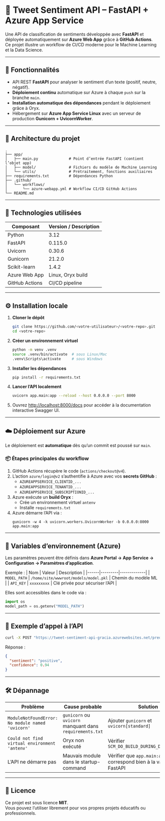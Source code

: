 # 🧠 Tweet Sentiment API – FastAPI + Azure App Service

Une API de classification de sentiments développée avec **FastAPI** et déployée automatiquement sur **Azure Web App** grâce à **GitHub Actions**.  
Ce projet illustre un workflow de CI/CD moderne pour le Machine Learning et la Data Science.

---

## 🚀 Fonctionnalités

- API REST **FastAPI** pour analyser le sentiment d’un texte (positif, neutre, négatif).  
- **Déploiement continu** automatique sur Azure à chaque `push` sur la branche `main`.  
- **Installation automatique des dépendances** pendant le déploiement grâce à Oryx.  
- Hébergement sur **Azure App Service Linux** avec un serveur de production **Gunicorn + UvicornWorker**.

---

## 🧩 Architecture du projet

```
.
├── app/
│   ├── main.py              # Point d’entrée FastAPI (contient l’objet app)
│   ├── model/               # Fichiers du modèle de Machine Learning
│   └── utils/               # Prétraitement, fonctions auxiliaires
├── requirements.txt         # Dépendances Python
├── .github/
│   └── workflows/
│       └── azure-webapp.yml # Workflow CI/CD GitHub Actions
└── README.md
```

---

## 🐍 Technologies utilisées

| Composant | Version / Description |
|------------|------------------------|
| Python | 3.12 |
| FastAPI | 0.115.0 |
| Uvicorn | 0.30.6 |
| Gunicorn | 21.2.0 |
| Scikit-learn | 1.4.2 |
| Azure Web App | Linux, Oryx build |
| GitHub Actions | CI/CD pipeline |

---

## ⚙️ Installation locale

1. **Cloner le dépôt**
   ```bash
   git clone https://github.com/<votre-utilisateur>/<votre-repo>.git
   cd <votre-repo>
   ```

2. **Créer un environnement virtuel**
   ```bash
   python -m venv .venv
   source .venv/bin/activate  # sous Linux/Mac
   .venv\Scripts\activate     # sous Windows
   ```

3. **Installer les dépendances**
   ```bash
   pip install -r requirements.txt
   ```

4. **Lancer l’API localement**
   ```bash
   uvicorn app.main:app --reload --host 0.0.0.0 --port 8000
   ```

5. Ouvrez [http://localhost:8000/docs](http://localhost:8000/docs) pour accéder à la documentation interactive Swagger UI.

---

## ☁️ Déploiement sur Azure

Le déploiement est **automatique** dès qu’un commit est poussé sur `main`.

### 📦 Étapes principales du workflow
1. GitHub Actions récupère le code (`actions/checkout@v4`).
2. L’action `azure/login@v2` s’authentifie à Azure avec vos **secrets GitHub** :
   - `AZUREAPPSERVICE_CLIENTID_...`
   - `AZUREAPPSERVICE_TENANTID_...`
   - `AZUREAPPSERVICE_SUBSCRIPTIONID_...`
3. Azure exécute un **build Oryx** :
   - Crée un environnement virtuel `antenv`
   - Installe `requirements.txt`
4. Azure démarre l’API via :
   ```
   gunicorn -w 4 -k uvicorn.workers.UvicornWorker -b 0.0.0.0:8000 app.main:app
   ```

---

## 🔑 Variables d’environnement (Azure)

Les paramètres peuvent être définis dans **Azure Portal → App Service → Configuration → Paramètres d’application**.

Exemple :
| Nom | Valeur | Description |
|------|---------|-------------|
| `MODEL_PATH` | `/home/site/wwwroot/models/model.pkl` | Chemin du modèle ML |
| `API_KEY` | `xxxxxxxxx` | Clé privée pour sécuriser l’API |

Elles sont accessibles dans le code via :
```python
import os
model_path = os.getenv("MODEL_PATH")
```

---

## 🧠 Exemple d’appel à l’API

```bash
curl -X POST "https://tweet-sentiment-api-gracia.azurewebsites.net/predict"      -H "Content-Type: application/json"      -d '{"text": "I love this project!"}'
```

Réponse :
```json
{
  "sentiment": "positive",
  "confidence": 0.94
}
```

---

## 🛠️ Dépannage

| Problème | Cause probable | Solution |
|-----------|----------------|-----------|
| `ModuleNotFoundError: No module named 'uvicorn'` | `gunicorn` ou `uvicorn` manquant dans `requirements.txt` | Ajouter `gunicorn` et `uvicorn[standard]` |
| `Could not find virtual environment 'antenv'` | Oryx non exécuté | Vérifier `SCM_DO_BUILD_DURING_DEPLOYMENT=1` |
| L’API ne démarre pas | Mauvais module dans le startup-command | Vérifier que `app.main:app` correspond bien à la variable FastAPI |

---

## 🧾 Licence

Ce projet est sous licence **MIT**.  
Vous pouvez l’utiliser librement pour vos propres projets éducatifs ou professionnels.
